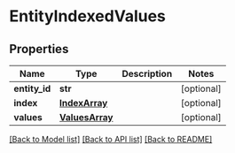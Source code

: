 # EntityIndexedValues

## Properties

| Name          | Type                              | Description | Notes      |
| ------------- | --------------------------------- | ----------- | ---------- |
| **entity_id** | **str**                           |             | [optional] |
| **index**     | [**IndexArray**](IndexArray.md)   |             | [optional] |
| **values**    | [**ValuesArray**](ValuesArray.md) |             | [optional] |

[[Back to Model list]](../README.md#documentation-for-models)
[[Back to API list]](../README.md#documentation-for-api-endpoints)
[[Back to README]](../README.md)
